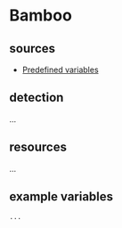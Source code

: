 # Bamboo

## sources

- [Predefined variables](https://confluence.atlassian.com/bamboo/bamboo-variables-289277087.html)

## detection

...

## resources

...

## example variables

```bash
...
```
